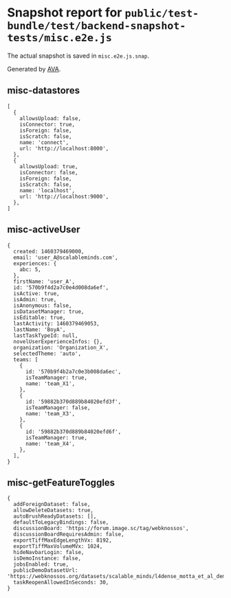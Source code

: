 # Snapshot report for `public/test-bundle/test/backend-snapshot-tests/misc.e2e.js`

The actual snapshot is saved in `misc.e2e.js.snap`.

Generated by [AVA](https://avajs.dev).

## misc-datastores

    [
      {
        allowsUpload: false,
        isConnector: true,
        isForeign: false,
        isScratch: false,
        name: 'connect',
        url: 'http://localhost:8000',
      },
      {
        allowsUpload: true,
        isConnector: false,
        isForeign: false,
        isScratch: false,
        name: 'localhost',
        url: 'http://localhost:9000',
      },
    ]

## misc-activeUser

    {
      created: 1460379469000,
      email: 'user_A@scalableminds.com',
      experiences: {
        abc: 5,
      },
      firstName: 'user_A',
      id: '570b9f4d2a7c0e4d008da6ef',
      isActive: true,
      isAdmin: true,
      isAnonymous: false,
      isDatasetManager: true,
      isEditable: true,
      lastActivity: 1460379469053,
      lastName: 'BoyA',
      lastTaskTypeId: null,
      novelUserExperienceInfos: {},
      organization: 'Organization_X',
      selectedTheme: 'auto',
      teams: [
        {
          id: '570b9f4b2a7c0e3b008da6ec',
          isTeamManager: true,
          name: 'team_X1',
        },
        {
          id: '59882b370d889b84020efd3f',
          isTeamManager: false,
          name: 'team_X3',
        },
        {
          id: '59882b370d889b84020efd6f',
          isTeamManager: true,
          name: 'team_X4',
        },
      ],
    }

## misc-getFeatureToggles

    {
      addForeignDataset: false,
      allowDeleteDatasets: true,
      autoBrushReadyDatasets: [],
      defaultToLegacyBindings: false,
      discussionBoard: 'https://forum.image.sc/tag/webknossos',
      discussionBoardRequiresAdmin: false,
      exportTiffMaxEdgeLengthVx: 8192,
      exportTiffMaxVolumeMVx: 1024,
      hideNavbarLogin: false,
      isDemoInstance: false,
      jobsEnabled: true,
      publicDemoDatasetUrl: 'https://webknossos.org/datasets/scalable_minds/l4dense_motta_et_al_demo',
      taskReopenAllowedInSeconds: 30,
    }

